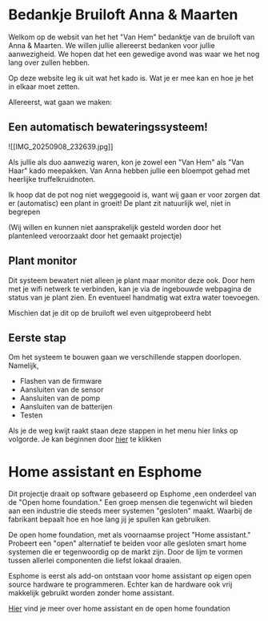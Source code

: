 # Bedankje Bruiloft Anna & Maarten

Welkom op de websit van het het "Van Hem" bedanktje van de bruiloft van Anna & Maarten. We willen jullie allereerst bedanken voor jullie aanwezigheid. We hopen dat het een gewedige avond was waar we het nog lang over zullen hebben.

Op deze website leg ik uit wat het kado is. Wat je er mee kan en hoe je het in elkaar moet zetten.

Allereerst, wat gaan we maken:

## Een automatisch bewateringssysteem!
![[IMG_20250908_232639.jpg]]

Als jullie als duo aanwezig waren, kon je zowel een "Van Hem" als "Van Haar" kado meepakken. Van Anna hebben jullie een bloempot gehad met heerlijke truffelkruidnoten.

Ik hoop dat de pot nog niet weggegooid is, want wij gaan er voor zorgen dat er (automatisc) een plant in groeit! De plant zit natuurlijk wel, niet in begrepen

(Wij willen en kunnen niet aansprakelijk gesteld worden door het plantenleed veroorzaakt door het gemaakt projectje)

## Plant monitor

Dit systeem bewatert niet alleen je plant maar monitor deze ook. Door hem met je wifi netwerk te verbinden, kan je via de ingebouwde webpagina de status van je plant zien. En eventueel handmatig wat extra water toevoegen. 

Mischien dat je dit op de bruiloft wel even uitgeprobeerd hebt

## Eerste stap

Om het systeem te bouwen gaan we verschillende stappen doorlopen. Namelijk,

- Flashen van de firmware
- Aansluiten van de sensor
- Aansluiten van de pomp
- Aansluiten van de batterijen
- Testen

Als je de weg kwijt raakt staan deze stappen in het menu hier links op volgorde. Je kan beginnen door [hier](instructions/flashing-firmware.md) te klikken
# Home assistant en Esphome

Dit projectje draait op software gebaseerd op Esphome ,een onderdeel van de "Open home foundation."  Een groep mensen die tegenwicht wil bieden aan een industrie die steeds meer systemen "gesloten" maakt. Waarbij de fabrikant bepaalt hoe en hoe lang jij je spullen kan gebruiken.

De open home foundation, met als voornaamse project "Home assistant." Probeert een "open" alternatief te beiden voor alle gesloten smart home systemen die er tegenwoordig op de markt zijn. Door de lijm te vormen tussen allerlei componenten die liefst lokaal draaien.

Esphome is eerst als add-on ontstaan voor home assistant op eigen open source hardware te programmeren. Echter kan de hardware ook vrij makkelijk gebruikt worden zonder home assistant.

[Hier](about/home-assistant.md) vind je meer over home assistant en de open home foundation
